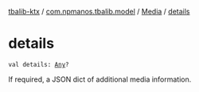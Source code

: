 [tbalib-ktx](../../index.md) / [com.npmanos.tbalib.model](../index.md) / [Media](index.md) / [details](./details.md)

# details

`val details: `[`Any`](https://kotlinlang.org/api/latest/jvm/stdlib/kotlin/-any/index.html)`?`

If required, a JSON dict of additional media information.

